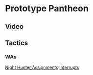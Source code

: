 # Prototype Pantheon

## Video

## Tactics

### WAs

[Night Hunter Assignments](https://wago.io/IMRdNtnYK)
[Interrupts](https://wago.io/4xOVTnbVB)

